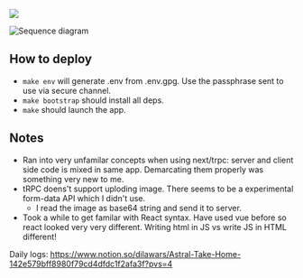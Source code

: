 ![](https://private-user-images.githubusercontent.com/895681/387902480-48e24c45-37d7-43c1-9ef4-d59a49c976d5.png?jwt=eyJhbGciOiJIUzI1NiIsInR5cCI6IkpXVCJ9.eyJpc3MiOiJnaXRodWIuY29tIiwiYXVkIjoicmF3LmdpdGh1YnVzZXJjb250ZW50LmNvbSIsImtleSI6ImtleTUiLCJleHAiOjE3MzIwNjk1MDYsIm5iZiI6MTczMjA2OTIwNiwicGF0aCI6Ii84OTU2ODEvMzg3OTAyNDgwLTQ4ZTI0YzQ1LTM3ZDctNDNjMS05ZWY0LWQ1OWE0OWM5NzZkNS5wbmc_WC1BbXotQWxnb3JpdGhtPUFXUzQtSE1BQy1TSEEyNTYmWC1BbXotQ3JlZGVudGlhbD1BS0lBVkNPRFlMU0E1M1BRSzRaQSUyRjIwMjQxMTIwJTJGdXMtZWFzdC0xJTJGczMlMkZhd3M0X3JlcXVlc3QmWC1BbXotRGF0ZT0yMDI0MTEyMFQwMjIwMDZaJlgtQW16LUV4cGlyZXM9MzAwJlgtQW16LVNpZ25hdHVyZT0zYWMwMmNhMTk4ODg3N2NiMDdiNzMyZWY2OWE2ZWVlMjkyYjBiMWExOGQzZjNmOTFkMmM2ZmRhNTcyNTBiZTdhJlgtQW16LVNpZ25lZEhlYWRlcnM9aG9zdCJ9.C8PvSQUKMiwSILtBdF8wTMP9c754SRe7Ib-cg3VEfKY)

![Sequence diagram](https://kroki.subcom.tech/plantuml/svg/eNqFkMFOwzAMhu95Cr8A44I49ICGJiGVA6267cZhprFo1jaObFfl8Uk2xMSJQyLF___b_rJVQ7FlnpyOIYKwkku5EvqQMBoclcS5csPd0-VVwW4K_QjtwMbAAoYjgfZCFDXXbua6gmOaGP0ftS7aoWt3FewpevhApccHoNizJ_8eIcz4SZB7nxKrbWwxlpMriZJsEsXn-t9sE7OtraGcNdgASXhO5q7x2wod2SKZmzRxVAJUeN03b7_jCsQLy4rirya9tM8UPyTF0OVdMvOMMnpe4_2MNpzxyzm3zUr-3G-VSHai)

## How to deploy

- `make env` will generate .env from .env.gpg. Use the passphrase sent to use
  via secure channel.
- `make bootstrap` should install all deps.
- `make` should launch the app.

## Notes

- Ran into very unfamilar concepts when using next/trpc: server and client side code is mixed in
  same app. Demarcating them properly was something very new to me.
- tRPC doens't support uploding image. There seems to be a experimental form-data API which I didn't
  use.
  - I read the image as base64 string and send it to server.
- Took a while to get familar with React syntax. Have used vue before so react looked very very
  different. Writing html in JS vs write JS in HTML different!

Daily logs: https://www.notion.so/dilawars/Astral-Take-Home-142e579bff8980f79cd4dfdc1f2afa3f?pvs=4
